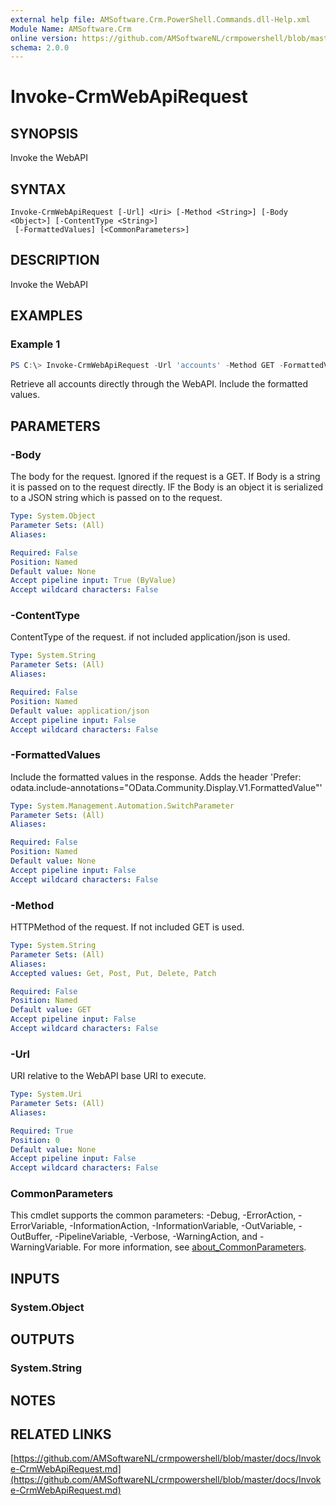 ```yaml
---
external help file: AMSoftware.Crm.PowerShell.Commands.dll-Help.xml
Module Name: AMSoftware.Crm
online version: https://github.com/AMSoftwareNL/crmpowershell/blob/master/docs/Invoke-CrmWebApiRequest.md
schema: 2.0.0
---
```


# Invoke-CrmWebApiRequest

## SYNOPSIS
Invoke the WebAPI

## SYNTAX

```
Invoke-CrmWebApiRequest [-Url] <Uri> [-Method <String>] [-Body <Object>] [-ContentType <String>]
 [-FormattedValues] [<CommonParameters>]
```

## DESCRIPTION
Invoke the WebAPI

## EXAMPLES

### Example 1
```powershell
PS C:\> Invoke-CrmWebApiRequest -Url 'accounts' -Method GET -FormattedValues
```

Retrieve all accounts directly through the WebAPI. Include the formatted values.

## PARAMETERS

### -Body
The body for the request. Ignored if the request is a GET. If Body is a string it is passed on to the request directly. IF the Body is an object it is serialized to a JSON string which is passed on to the request.

```yaml
Type: System.Object
Parameter Sets: (All)
Aliases:

Required: False
Position: Named
Default value: None
Accept pipeline input: True (ByValue)
Accept wildcard characters: False
```

### -ContentType
ContentType of the request. if not included application/json is used.

```yaml
Type: System.String
Parameter Sets: (All)
Aliases:

Required: False
Position: Named
Default value: application/json
Accept pipeline input: False
Accept wildcard characters: False
```

### -FormattedValues
Include the formatted values in the response. Adds the header 'Prefer: odata.include-annotations="OData.Community.Display.V1.FormattedValue"'

```yaml
Type: System.Management.Automation.SwitchParameter
Parameter Sets: (All)
Aliases:

Required: False
Position: Named
Default value: None
Accept pipeline input: False
Accept wildcard characters: False
```

### -Method
HTTPMethod of the request. If not included GET is used.

```yaml
Type: System.String
Parameter Sets: (All)
Aliases:
Accepted values: Get, Post, Put, Delete, Patch

Required: False
Position: Named
Default value: GET
Accept pipeline input: False
Accept wildcard characters: False
```

### -Url
URI relative to the WebAPI base URI to execute.

```yaml
Type: System.Uri
Parameter Sets: (All)
Aliases:

Required: True
Position: 0
Default value: None
Accept pipeline input: False
Accept wildcard characters: False
```

### CommonParameters
This cmdlet supports the common parameters: -Debug, -ErrorAction, -ErrorVariable, -InformationAction, -InformationVariable, -OutVariable, -OutBuffer, -PipelineVariable, -Verbose, -WarningAction, and -WarningVariable. For more information, see [about_CommonParameters](http://go.microsoft.com/fwlink/?LinkID=113216).

## INPUTS

### System.Object

## OUTPUTS

### System.String

## NOTES

## RELATED LINKS

[https://github.com/AMSoftwareNL/crmpowershell/blob/master/docs/Invoke-CrmWebApiRequest.md](https://github.com/AMSoftwareNL/crmpowershell/blob/master/docs/Invoke-CrmWebApiRequest.md)


